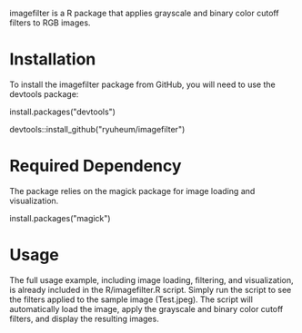 imagefilter is a R package  that applies grayscale and binary color cutoff filters to RGB images.

# Installation
To install the imagefilter package from GitHub, you will need to use the devtools package:

install.packages("devtools")

devtools::install_github("ryuheum/imagefilter")

# Required Dependency
The package relies on the magick package for image loading and visualization.

install.packages("magick")

# Usage
The full usage example, including image loading, filtering, and visualization, is already included in the R/imagefilter.R script.
Simply run the script to see the filters applied to the sample image (Test.jpeg). The script will automatically load the image, apply the grayscale and binary color cutoff filters, and display the resulting images.
